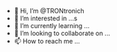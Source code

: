 - 👋 Hi, I’m @TRONtronich
- 👀 I’m interested in ...s
- 🌱 I’m currently learning ...
- 💞️ I’m looking to collaborate on ...
- 📫 How to reach me ...

<!---
TRONtronich/TRONtronich is a ✨ special ✨ repository because its `README.md` (this file) appears on your GitHub profile.
You can click the Preview link to take a look at your changes.
--->
